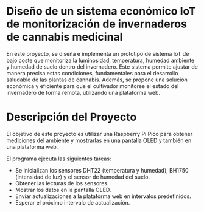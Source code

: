 # Diseño de un sistema económico IoT de monitorización de invernaderos de cannabis medicinal

En este proyecto, se diseña e implementa un prototipo de sistema IoT de bajo coste que monitoriza la luminosidad, temperatura, humedad ambiente y humedad de suelo dentro del invernadero. Este sistema permite ajustar de manera precisa estas condiciones, fundamentales para el desarrollo saludable de las plantas de cannabis. Además, se propone una solución económica y eficiente para que el cultivador monitoree el estado del invernadero de forma remota, utilizando una plataforma web.

# Descripción del Proyecto

El objetivo de este proyecto es utilizar una Raspberry Pi Pico para obtener mediciones del ambiente y mostrarlas en una pantalla OLED y también en una plataforma web.

El programa ejecuta las siguientes tareas:

* Se inicializan los sensores DHT22 (temperatura y humedad), BH1750 (intensidad de luz) y el sensor de humedad del suelo.
* Obtener las lecturas de los sensores.
* Mostrar los datos en la pantalla OLED.
* Enviar actualizaciones a la plataforma web en intervalos predefinidos.
* Esperar el próximo intervalo de actualización.
